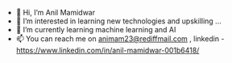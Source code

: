 - 👋 Hi, I’m Anil Mamidwar
- 👀 I’m interested in learning new technologies and upskilling ...
- 🌱 I’m currently learning machine learning and AI 
- 📫 You can reach me on animam23@rediffmail.com , linkedin -https://www.linkedin.com/in/anil-mamidwar-001b6418/

<!---
anilremo23/anilremo23 is a ✨ special ✨ repository because its `README.md` (this file) appears on your GitHub profile.
You can click the Preview link to take a look at your changes.
--->
